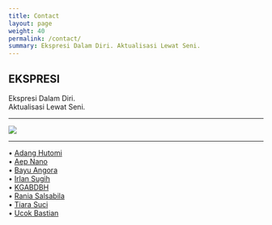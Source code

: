```yaml
---
title: Contact
layout: page
weight: 40
permalink: /contact/
summary: Ekspresi Dalam Diri. Aktualisasi Lewat Seni.
---
```


## EKSPRESI

Ekspresi Dalam Diri.  
Aktualisasi Lewat Seni.  

***

![](/ekspresi.png)

***

• [Adang Hutomi](/artist/adang-hutomi)  
• [Aep Nano](/artist/aep-nano)  
• [Bayu Angora](/artist/bayu-angora)  
• [Irlan Sugih](/artist/irlan-sugih)  
• [KGABDBH](/artist/kgabdbh)  
• [Rania Salsabila](/artist/rania-salsabila)  
• [Tiara Suci](/artist/tiara-suci)  
• [Ucok Bastian](/artist/ucok-bastian)  
